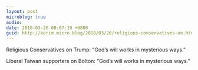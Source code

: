 ```yaml
---
layout: post
microblog: true
audio: 
date: 2018-03-26 08:07:19 +0800
guid: http://kerim.micro.blog/2018/03/26/religious-conservatives-on.html
---
```

Religious Conservatives on Trump: “God’s will works in mysterious ways.”

Liberal Taiwan supporters on Bolton: “God’s will works in mysterious ways.”
